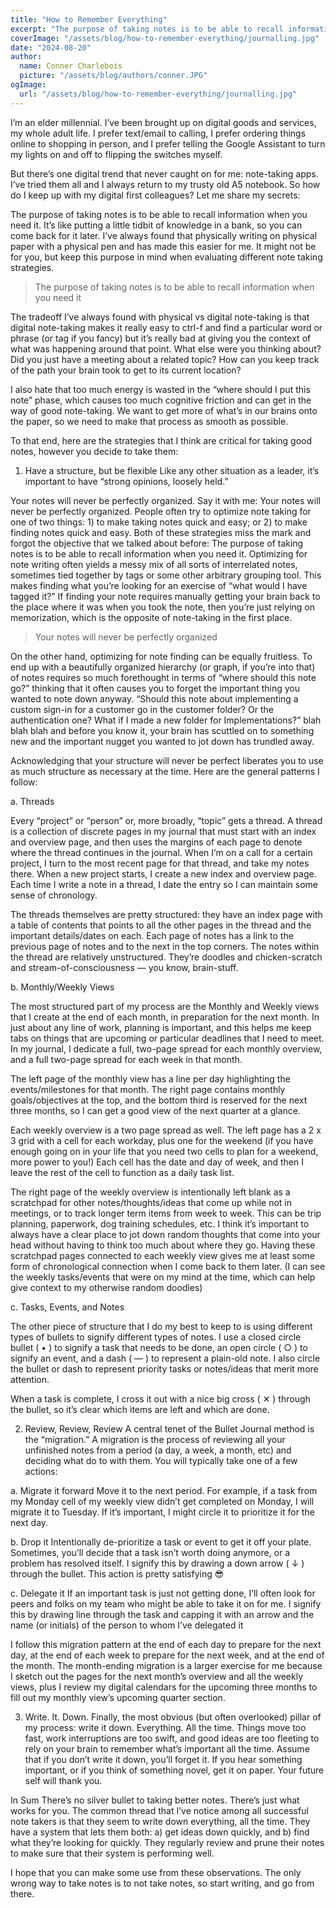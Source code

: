 ```yaml
---
title: "How to Remember Everything"
excerpt: "The purpose of taking notes is to be able to recall information when you need it. It’s like putting a little tidbit of knowledge in a bank, so you can come back for it later. I’ve always found that physically writing on physical paper with a physical pen and has made this easier for me."
coverImage: "/assets/blog/how-to-remember-everything/journalling.jpg"
date: "2024-08-20"
author:
  name: Conner Charlebois
  picture: "/assets/blog/authors/conner.JPG"
ogImage:
  url: "/assets/blog/how-to-remember-everything/journalling.jpg"
---
```


I’m an elder millennial. I’ve been brought up on digital goods and services, my whole adult life. I prefer text/email to calling, I prefer ordering things online to shopping in person, and I prefer telling the Google Assistant to turn my lights on and off to flipping the switches myself.

But there’s one digital trend that never caught on for me: note-taking apps. I’ve tried them all and I always return to my trusty old A5 notebook. So how do I keep up with my digital first colleagues? Let me share my secrets:

The purpose of taking notes is to be able to recall information when you need it. It’s like putting a little tidbit of knowledge in a bank, so you can come back for it later. I’ve always found that physically writing on physical paper with a physical pen and has made this easier for me. It might not be for you, but keep this purpose in mind when evaluating different note taking strategies.

> The purpose of taking notes is to be able to recall information when you need it

The tradeoff I’ve always found with physical vs digital note-taking is that digital note-taking makes it really easy to ctrl-f and find a particular word or phrase (or tag if you fancy) but it’s really bad at giving you the context of what was happening around that point. What else were you thinking about? Did you just have a meeting about a related topic? How can you keep track of the path your brain took to get to its current location?

I also hate that too much energy is wasted in the “where should I put this note” phase, which causes too much cognitive friction and can get in the way of good note-taking. We want to get more of what’s in our brains onto the paper, so we need to make that process as smooth as possible.

To that end, here are the strategies that I think are critical for taking good notes, however you decide to take them:

1. Have a structure, but be flexible
Like any other situation as a leader, it’s important to have “strong opinions, loosely held.”

Your notes will never be perfectly organized. Say it with me: Your notes will never be perfectly organized. People often try to optimize note taking for one of two things: 1) to make taking notes quick and easy; or 2) to make finding notes quick and easy. Both of these strategies miss the mark and forgot the objective that we talked about before: The purpose of taking notes is to be able to recall information when you need it. Optimizing for note writing often yields a messy mix of all sorts of interrelated notes, sometimes tied together by tags or some other arbitrary grouping tool. This makes finding what you’re looking for an exercise of “what would I have tagged it?” If finding your note requires manually getting your brain back to the place where it was when you took the note, then you’re just relying on memorization, which is the opposite of note-taking in the first place.

> Your notes will never be perfectly organized

On the other hand, optimizing for note finding can be equally fruitless. To end up with a beautifully organized hierarchy (or graph, if you’re into that) of notes requires so much forethought in terms of “where should this note go?” thinking that it often causes you to forget the important thing you wanted to note down anyway. “Should this note about implementing a custom sign-in for a customer go in the customer folder? Or the authentication one? What if I made a new folder for Implementations?” blah blah blah and before you know it, your brain has scuttled on to something new and the important nugget you wanted to jot down has trundled away.

Acknowledging that your structure will never be perfect liberates you to use as much structure as necessary at the time. Here are the general patterns I follow:

a. Threads

Every “project” or “person” or, more broadly, “topic” gets a thread. A thread is a collection of discrete pages in my journal that must start with an index and overview page, and then uses the margins of each page to denote where the thread continues in the journal. When I’m on a call for a certain project, I turn to the most recent page for that thread, and take my notes there. When a new project starts, I create a new index and overview page. Each time I write a note in a thread, I date the entry so I can maintain some sense of chronology.

The threads themselves are pretty structured: they have an index page with a table of contents that points to all the other pages in the thread and the important details/dates on each. Each page of notes has a link to the previous page of notes and to the next in the top corners. The notes within the thread are relatively unstructured. They’re doodles and chicken-scratch and stream-of-consciousness — you know, brain-stuff.

b. Monthly/Weekly Views

The most structured part of my process are the Monthly and Weekly views that I create at the end of each month, in preparation for the next month. In just about any line of work, planning is important, and this helps me keep tabs on things that are upcoming or particular deadlines that I need to meet. In my journal, I dedicate a full, two-page spread for each monthly overview, and a full two-page spread for each week in that month.

The left page of the monthly view has a line per day highlighting the events/milestones for that month. The right page contains monthly goals/objectives at the top, and the bottom third is reserved for the next three months, so I can get a good view of the next quarter at a glance.

Each weekly overview is a two page spread as well. The left page has a 2 x 3 grid with a cell for each workday, plus one for the weekend (if you have enough going on in your life that you need two cells to plan for a weekend, more power to you!) Each cell has the date and day of week, and then I leave the rest of the cell to function as a daily task list.

The right page of the weekly overview is intentionally left blank as a scratchpad for other notes/thoughts/ideas that come up while not in meetings, or to track longer term items from week to week. This can be trip planning, paperwork, dog training schedules, etc. I think it’s important to always have a clear place to jot down random thoughts that come into your head without having to think too much about where they go. Having these scratchpad pages connected to each weekly view gives me at least some form of chronological connection when I come back to them later. (I can see the weekly tasks/events that were on my mind at the time, which can help give context to my otherwise random doodles)

c. Tasks, Events, and Notes

The other piece of structure that I do my best to keep to is using different types of bullets to signify different types of notes. I use a closed circle bullet ( • ) to signify a task that needs to be done, an open circle ( ○ ) to signify an event, and a dash ( — ) to represent a plain-old note. I also circle the bullet or dash to represent priority tasks or notes/ideas that merit more attention.

When a task is complete, I cross it out with a nice big cross ( ✕ ) through the bullet, so it’s clear which items are left and which are done.

2. Review, Review, Review
A central tenet of the Bullet Journal method is the “migration.” A migration is the process of reviewing all your unfinished notes from a period (a day, a week, a month, etc) and deciding what do to with them. You will typically take one of a few actions:

a. Migrate it forward
Move it to the next period. For example, if a task from my Monday cell of my weekly view didn’t get completed on Monday, I will migrate it to Tuesday. If it’s important, I might circle it to prioritize it for the next day.

b. Drop it
Intentionally de-prioritize a task or event to get it off your plate. Sometimes, you’ll decide that a task isn’t worth doing anymore, or a problem has resolved itself. I signify this by drawing a down arrow ( ↓ ) through the bullet. This action is pretty satisfying 😎

c. Delegate it
If an important task is just not getting done, I’ll often look for peers and folks on my team who might be able to take it on for me. I signify this by drawing line through the task and capping it with an arrow and the name (or initials) of the person to whom I’ve delegated it

I follow this migration pattern at the end of each day to prepare for the next day, at the end of each week to prepare for the next week, and at the end of the month. The month-ending migration is a larger exercise for me because I sketch out the pages for the next month’s overview and all the weekly views, plus I review my digital calendars for the upcoming three months to fill out my monthly view’s upcoming quarter section.

3. Write. It. Down.
Finally, the most obvious (but often overlooked) pillar of my process: write it down. Everything. All the time. Things move too fast, work interruptions are too swift, and good ideas are too fleeting to rely on your brain to remember what’s important all the time. Assume that if you don’t write it down, you’ll forget it. If you hear something important, or if you think of something novel, get it on paper. Your future self will thank you.

In Sum
There’s no silver bullet to taking better notes. There’s just what works for you. The common thread that I’ve notice among all successful note takers is that they seem to write down everything, all the time. They have a system that lets them both: a) get ideas down quickly, and b) find what they’re looking for quickly. They regularly review and prune their notes to make sure that their system is performing well.

I hope that you can make some use from these observations. The only wrong way to take notes is to not take notes, so start writing, and go from there.

